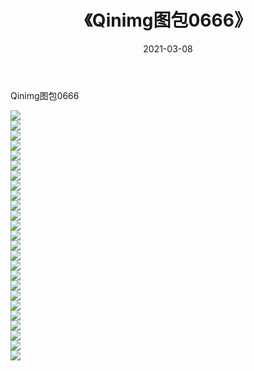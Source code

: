 ﻿---
layout: post
title:  《Qinimg图包0666》
date:   2021-03-08
img: http://imgx.orgx.ga/Qinimg图包/Qinimg图包0666/000.jpg
categories: [美女, 清纯, 唯美]
---

Qinimg图包0666

 ![](http://imgx.orgx.ga/Qinimg图包/Qinimg图包0666/001.jpg) <br>![](http://imgx.orgx.ga/Qinimg图包/Qinimg图包0666/002.jpg) <br>![](http://imgx.orgx.ga/Qinimg图包/Qinimg图包0666/003.jpg) <br>![](http://imgx.orgx.ga/Qinimg图包/Qinimg图包0666/004.jpg) <br>![](http://imgx.orgx.ga/Qinimg图包/Qinimg图包0666/005.jpg) <br>![](http://imgx.orgx.ga/Qinimg图包/Qinimg图包0666/006.jpg) <br>![](http://imgx.orgx.ga/Qinimg图包/Qinimg图包0666/007.jpg) <br>![](http://imgx.orgx.ga/Qinimg图包/Qinimg图包0666/008.jpg) <br>![](http://imgx.orgx.ga/Qinimg图包/Qinimg图包0666/009.jpg) <br>![](http://imgx.orgx.ga/Qinimg图包/Qinimg图包0666/010.jpg) <br>![](http://imgx.orgx.ga/Qinimg图包/Qinimg图包0666/011.jpg) <br>![](http://imgx.orgx.ga/Qinimg图包/Qinimg图包0666/012.jpg) <br>![](http://imgx.orgx.ga/Qinimg图包/Qinimg图包0666/013.jpg) <br>![](http://imgx.orgx.ga/Qinimg图包/Qinimg图包0666/014.jpg) <br>![](http://imgx.orgx.ga/Qinimg图包/Qinimg图包0666/015.jpg) <br>![](http://imgx.orgx.ga/Qinimg图包/Qinimg图包0666/016.jpg) <br>![](http://imgx.orgx.ga/Qinimg图包/Qinimg图包0666/017.jpg) <br>![](http://imgx.orgx.ga/Qinimg图包/Qinimg图包0666/018.jpg) <br>![](http://imgx.orgx.ga/Qinimg图包/Qinimg图包0666/019.jpg) <br>![](http://imgx.orgx.ga/Qinimg图包/Qinimg图包0666/020.jpg) <br>![](http://imgx.orgx.ga/Qinimg图包/Qinimg图包0666/021.jpg) <br>![](http://imgx.orgx.ga/Qinimg图包/Qinimg图包0666/022.jpg) <br>![](http://imgx.orgx.ga/Qinimg图包/Qinimg图包0666/023.jpg) <br>![](http://imgx.orgx.ga/Qinimg图包/Qinimg图包0666/024.jpg) <br>![](http://imgx.orgx.ga/Qinimg图包/Qinimg图包0666/025.jpg) <br>